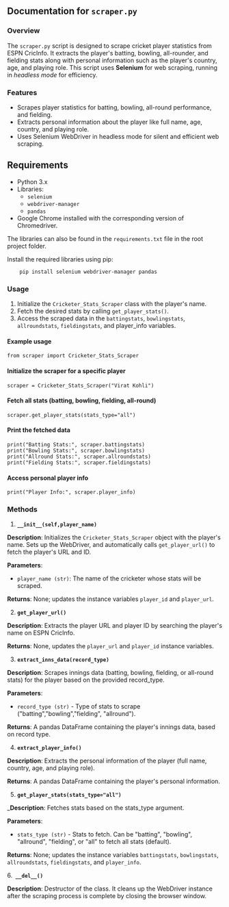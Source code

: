## Documentation for `scraper.py`

### Overview
The `scraper.py` script is designed to scrape cricket player statistics from ESPN CricInfo. It extracts the player's batting, bowling, all-rounder, and fielding stats along with personal information such as the player's country, age, and playing role. This script uses **Selenium** for web scraping, running in _headless mode_ for efficiency.

### Features
- Scrapes player statistics for batting, bowling, all-round performance, and fielding.
- Extracts personal information about the player like full name, age, country, and playing role.
- Uses Selenium WebDriver in headless mode for silent and efficient web scraping.

## Requirements
- Python 3.x
- Libraries:
  - `selenium`
  - `webdriver-manager`
  - `pandas`
- Google Chrome installed with the corresponding version of Chromedriver.

The libraries can also be found in the `requirements.txt` file in the root project folder. 
  
Install the required libraries using pip:
        
        pip install selenium webdriver-manager pandas

### Usage
1. Initialize the `Cricketer_Stats_Scraper` class with the player's name.
2. Fetch the desired stats by calling `get_player_stats()`.
3. Access the scraped data in the `battingstats`, `bowlingstats`, `allroundstats`, `fieldingstats`, and player_info variables.

#### Example usage

    from scraper import Cricketer_Stats_Scraper

#### Initialize the scraper for a specific player
    scraper = Cricketer_Stats_Scraper("Virat Kohli")

#### Fetch all stats (batting, bowling, fielding, all-round)
    scraper.get_player_stats(stats_type="all")

#### Print the fetched data
    print("Batting Stats:", scraper.battingstats)
    print("Bowling Stats:", scraper.bowlingstats)
    print("Allround Stats:", scraper.allroundstats)
    print("Fielding Stats:", scraper.fieldingstats)

#### Access personal player info
    print("Player Info:", scraper.player_info)

### Methods

1. __`__init__(self,player_name)`__

__Description__: Initializes the `Cricketer_Stats_Scraper` object with the player's name. Sets up the WebDriver, and automatically calls `get_player_url()` to fetch the player's URL and ID.

__Parameters__:
- `player_name (str)`: The name of the cricketer whose stats will be scraped.

__Returns__: None; updates the instance variables `player_id` and `player_url`. 

2. __`get_player_url()`__

__Description__: Extracts the player URL and player ID by searching the player's name on ESPN CricInfo.

__Returns__: None, updates the `player_url` and `player_id` instance variables.

3. __`extract_inns_data(record_type)`__

__Description__: Scrapes innings data (batting, bowling, fielding, or all-round stats) for the player based on the provided record_type.

__Parameters__: 
- `record_type (str)` - Type of stats to scrape ("batting","bowling","fielding", "allround").

__Returns__: A pandas DataFrame containing the player's innings data, based on record type.

4. __`extract_player_info()`__

__Description__: Extracts the personal information of the player (full name, country, age, and playing role).

__Returns__: A pandas DataFrame containing the player's personal information.

5. __`get_player_stats(stats_type="all")`__

___Description__: Fetches stats based on the stats_type argument.

__Parameters__: 
- `stats_type (str)` - Stats to fetch. Can be "batting", "bowling", "allround", "fielding", or "all" to fetch all stats (default).

__Returns__: None; updates the instance variables `battingstats`, `bowlingstats`, `allroundstats`, `fieldingstats`, and `player_info`.

6.__` __del__()`__

__Description__: Destructor of the class. It cleans up the WebDriver instance after the scraping process is complete by closing the browser window.